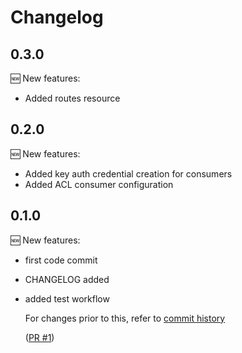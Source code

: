 # Changelog

## 0.3.0

🆕 New features:

- Added routes resource

## 0.2.0

🆕 New features:

- Added key auth credential creation for consumers
- Added ACL consumer configuration

## 0.1.0

🆕 New features:

- first code commit

- CHANGELOG added

- added test workflow

  For changes prior to this, refer to [commit history](https://github.com/KongHQ-CX/kong-gateway-client/commits/main)

  ([PR #1](https://github.com/KongHQ-CX/kong-gateway-client/pull/4))
